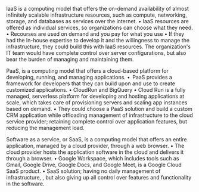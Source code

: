 

IaaS is a computing model that offers the on-demand availability of almost infinitely scalable infrastructure resources, such as compute, networking, storage, and databases as services over the internet.
    • IaaS resources are offered as individual services, so organizations can choose what they need.
    • Recourses are used on demand and you pay for what you use 
    • If they had the in-house expertise to develop it and the willingness to manage the infrastructure, they could build this with IaaS resources. The organization's IT team would have complete control over server configurations, but also bear the burden of managing and maintaining them.

PaaS, is a computing model that offers a cloud-based platform for developing, running, and managing applications.
    •  PaaS provides a framework for developers that they can build upon and use to create customized applications.
    • CloudRun and BigQuery 
    • Cloud Run is a fully managed, serverless platform for developing and hosting applications at scale, which takes care of provisioning servers and scaling app instances based on demand.
    • They could choose a PaaS solution and build a custom CRM application while offloading management of infrastructure to the cloud service provider; retaining complete control over application features, but reducing the management load.
    
Software as a service, or SaaS, is a computing model that offers an entire application, managed by a cloud provider, through a web browser.
    • The cloud provider hosts the application software in the cloud and delivers it through a browser.
    • Google Workspace, which includes tools such as Gmail, Google Drive, Google Docs, and Google Meet, is a Google Cloud SaaS product.
    • SaaS solution; having no daily management of infrastructure, , but also giving up all control over features and functionality in the software.



